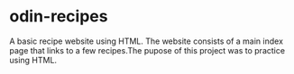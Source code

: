 # odin-recipes
A basic recipe website using HTML. The website consists of a main index page that links to a few recipes.The pupose of this project was to practice using HTML.
